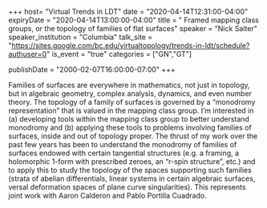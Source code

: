 +++
  host= "Virtual Trends in LDT"
  date = "2020-04-14T12:31:00-04:00"
  expiryDate = "2020-04-14T13:00:00-04:00"
  title = " Framed mapping class groups, or the topology of families of flat surfaces"
  speaker = "Nick Salter"
  speaker_institution = "Columbia"
  talk_site = "https://sites.google.com/bc.edu/virtualtopology/trends-in-ldt/schedule?authuser=0"
  is_event = "true"
  categories = ["GN","GT"]

  publishDate = "2000-02-07T16:00:00-07:00"
+++

Families of surfaces are everywhere in mathematics, not just in topology, but in algebraic geometry, complex analysis, dynamics, and even number theory. The topology of a family of surfaces is governed by a “monodromy representation” that is valued in the mapping class group. I’m interested in (a) developing tools within the mapping class group to better understand monodromy and (b) applying these tools to problems involving families of surfaces, inside and out of topology proper. The thrust of my work over the past few years has been to understand the monodromy of families of surfaces endowed with certain tangential structures (e.g. a framing, a holomorphic 1-form with prescribed zeroes, an “r-spin structure”, etc.) and to apply this to study the topology of the spaces supporting such families (strata of abelian differentials, linear systems in certain algebraic surfaces, versal deformation spaces of plane curve singularities). This represents joint work with Aaron Calderon and Pablo Portilla Cuadrado. 